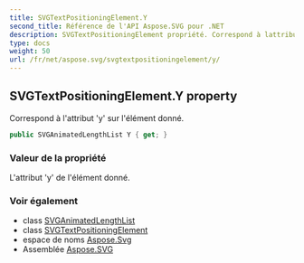 ```yaml
---
title: SVGTextPositioningElement.Y
second_title: Référence de l'API Aspose.SVG pour .NET
description: SVGTextPositioningElement propriété. Correspond à lattribut y sur lélément donné.
type: docs
weight: 50
url: /fr/net/aspose.svg/svgtextpositioningelement/y/
---
```

## SVGTextPositioningElement.Y property

Correspond à l'attribut 'y' sur l'élément donné.

```csharp
public SVGAnimatedLengthList Y { get; }
```

### Valeur de la propriété

L'attribut 'y' de l'élément donné.

### Voir également

* class [SVGAnimatedLengthList](../../../aspose.svg.datatypes/svganimatedlengthlist/)
* class [SVGTextPositioningElement](../)
* espace de noms [Aspose.Svg](../../svgtextpositioningelement/)
* Assemblée [Aspose.SVG](../../../)


